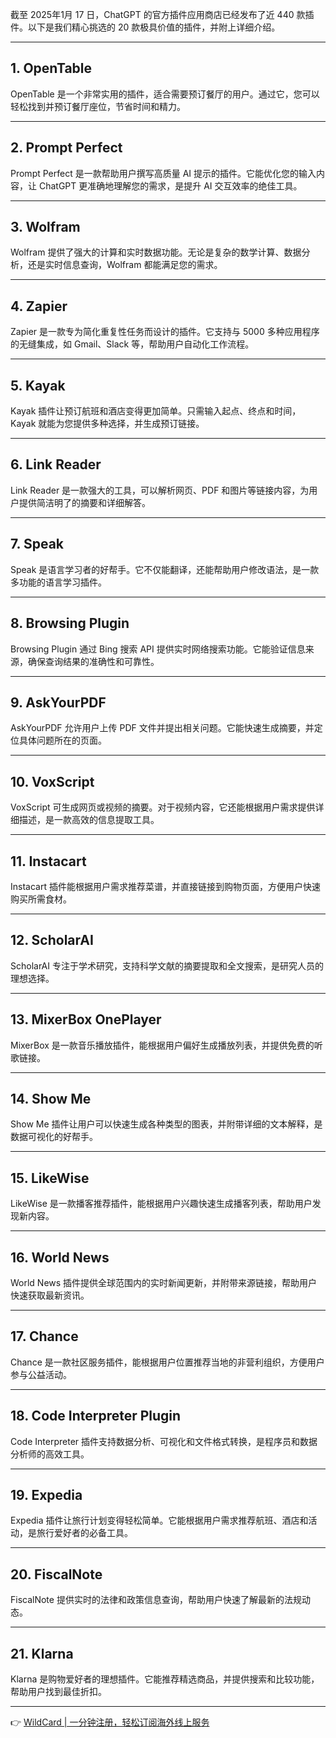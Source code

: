 截至 2025年1月 17 日，ChatGPT 的官方插件应用商店已经发布了近 440 款插件。以下是我们精心挑选的 20 款极具价值的插件，并附上详细介绍。

---

## 1. OpenTable

OpenTable 是一个非常实用的插件，适合需要预订餐厅的用户。通过它，您可以轻松找到并预订餐厅座位，节省时间和精力。

---

## 2. Prompt Perfect

Prompt Perfect 是一款帮助用户撰写高质量 AI 提示的插件。它能优化您的输入内容，让 ChatGPT 更准确地理解您的需求，是提升 AI 交互效率的绝佳工具。

---

## 3. Wolfram

Wolfram 提供了强大的计算和实时数据功能。无论是复杂的数学计算、数据分析，还是实时信息查询，Wolfram 都能满足您的需求。

---

## 4. Zapier

Zapier 是一款专为简化重复性任务而设计的插件。它支持与 5000 多种应用程序的无缝集成，如 Gmail、Slack 等，帮助用户自动化工作流程。

---

## 5. Kayak

Kayak 插件让预订航班和酒店变得更加简单。只需输入起点、终点和时间，Kayak 就能为您提供多种选择，并生成预订链接。

---

## 6. Link Reader

Link Reader 是一款强大的工具，可以解析网页、PDF 和图片等链接内容，为用户提供简洁明了的摘要和详细解答。

---

## 7. Speak

Speak 是语言学习者的好帮手。它不仅能翻译，还能帮助用户修改语法，是一款多功能的语言学习插件。

---

## 8. Browsing Plugin

Browsing Plugin 通过 Bing 搜索 API 提供实时网络搜索功能。它能验证信息来源，确保查询结果的准确性和可靠性。

---

## 9. AskYourPDF

AskYourPDF 允许用户上传 PDF 文件并提出相关问题。它能快速生成摘要，并定位具体问题所在的页面。

---

## 10. VoxScript

VoxScript 可生成网页或视频的摘要。对于视频内容，它还能根据用户需求提供详细描述，是一款高效的信息提取工具。

---

## 11. Instacart

Instacart 插件能根据用户需求推荐菜谱，并直接链接到购物页面，方便用户快速购买所需食材。

---

## 12. ScholarAI

ScholarAI 专注于学术研究，支持科学文献的摘要提取和全文搜索，是研究人员的理想选择。

---

## 13. MixerBox OnePlayer

MixerBox 是一款音乐播放插件，能根据用户偏好生成播放列表，并提供免费的听歌链接。

---

## 14. Show Me

Show Me 插件让用户可以快速生成各种类型的图表，并附带详细的文本解释，是数据可视化的好帮手。

---

## 15. LikeWise

LikeWise 是一款播客推荐插件，能根据用户兴趣快速生成播客列表，帮助用户发现新内容。

---

## 16. World News

World News 插件提供全球范围内的实时新闻更新，并附带来源链接，帮助用户快速获取最新资讯。

---

## 17. Chance

Chance 是一款社区服务插件，能根据用户位置推荐当地的非营利组织，方便用户参与公益活动。

---

## 18. Code Interpreter Plugin

Code Interpreter 插件支持数据分析、可视化和文件格式转换，是程序员和数据分析师的高效工具。

---

## 19. Expedia

Expedia 插件让旅行计划变得轻松简单。它能根据用户需求推荐航班、酒店和活动，是旅行爱好者的必备工具。

---

## 20. FiscalNote

FiscalNote 提供实时的法律和政策信息查询，帮助用户快速了解最新的法规动态。

---

## 21. Klarna

Klarna 是购物爱好者的理想插件。它能推荐精选商品，并提供搜索和比较功能，帮助用户找到最佳折扣。

---

👉 [WildCard | 一分钟注册，轻松订阅海外线上服务](https://bit.ly/bewildcard)